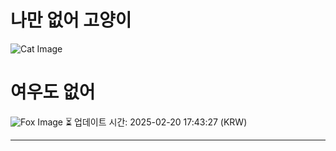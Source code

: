 
# 나만 없어 고양이

![Cat Image](https://cdn2.thecatapi.com/images/ech.jpg)

# 여우도 없어
![Fox Image](https://randomfox.ca/images/81.jpg)
⏳ 업데이트 시간: 2025-02-20 17:43:27 (KRW)

---
